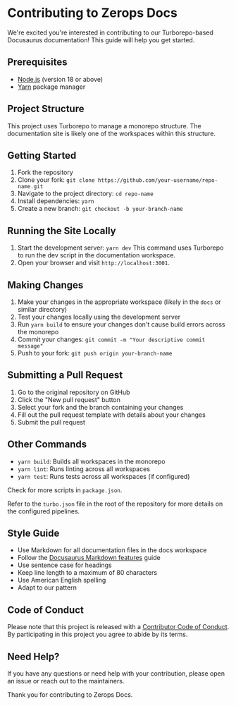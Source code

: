 # Contributing to Zerops Docs

We're excited you're interested in contributing to our Turborepo-based Docusaurus documentation! This guide will help you get started.

## Prerequisites

- [Node.js](https://nodejs.org/en/) (version 18 or above)
- [Yarn](https://yarnpkg.com/) package manager

## Project Structure

This project uses Turborepo to manage a monorepo structure. The documentation site is likely one of the workspaces within this structure.

## Getting Started

1. Fork the repository
2. Clone your fork: `git clone https://github.com/your-username/repo-name.git`
3. Navigate to the project directory: `cd repo-name`
4. Install dependencies: `yarn`
5. Create a new branch: `git checkout -b your-branch-name`

## Running the Site Locally

1. Start the development server: `yarn dev`
   This command uses Turborepo to run the dev script in the documentation workspace.
2. Open your browser and visit `http://localhost:3001`.

## Making Changes

1. Make your changes in the appropriate workspace (likely in the `docs` or similar directory)
2. Test your changes locally using the development server
3. Run `yarn build` to ensure your changes don't cause build errors across the monorepo
4. Commit your changes: `git commit -m "Your descriptive commit message"`
5. Push to your fork: `git push origin your-branch-name`

## Submitting a Pull Request

1. Go to the original repository on GitHub
2. Click the "New pull request" button
3. Select your fork and the branch containing your changes
4. Fill out the pull request template with details about your changes
5. Submit the pull request

## Other Commands

- `yarn build`: Builds all workspaces in the monorepo
- `yarn lint`: Runs linting across all workspaces
- `yarn test`: Runs tests across all workspaces (if configured)

Check for more scripts in `package.json`.

Refer to the `turbo.json` file in the root of the repository for more details on the configured pipelines.

## Style Guide

- Use Markdown for all documentation files in the docs workspace
- Follow the [Docusaurus Markdown features](https://docusaurus.io/docs/markdown-features) guide
- Use sentence case for headings
- Keep line length to a maximum of 80 characters
- Use American English spelling
- Adapt to our pattern

## Code of Conduct

Please note that this project is released with a [Contributor Code of Conduct](CODE_OF_CONDUCT.md). By participating in this project you agree to abide by its terms.

## Need Help?

If you have any questions or need help with your contribution, please open an issue or reach out to the maintainers.

Thank you for contributing to Zerops Docs.
